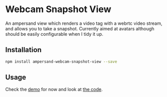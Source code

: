 # Webcam Snapshot View

An ampersand view which renders a video tag with a webrtc video stream, and allows you to take a snapshot. Currently aimed at avatars although should be easily configurable when I tidy it up.

## Installation

```sh
npm install ampersand-webcam-snapshot-view --save
```

## Usage

Check the [demo](http://ampersandjs.github.io/ampersand-webcam-snapshot-view/demo/) for now and look at [the code](./demo).
